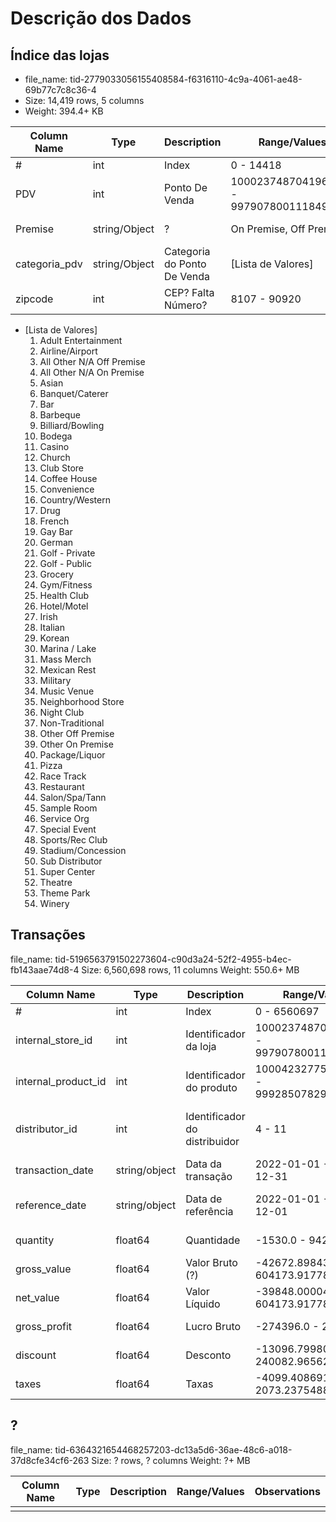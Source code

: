 # Descrição dos Dados

## Índice das lojas

- file_name: tid-2779033056155408584-f6316110-4c9a-4061-ae48-69b77c7c8c36-4
- Size: 14,419 rows, 5 columns
- Weight: 394.4+ KB

| Column Name   | Type          | Description                 | Range/Values                             | Observations    |
| ------------- | ------------- | --------------------------- | ---------------------------------------- | --------------- |
| #             | int           | Index                       | 0 - 14418                                |                 |
| PDV           | int           | Ponto De Venda              | 1000237487041964405 - 997907800111849739 | 100% distintos  |
| Premise       | string/Object | ?                           | On Premise, Off Premise                  | 57% on, 43% off |
| categoria_pdv | string/Object | Categoria do Ponto De Venda | [Lista de Valores]                       | 54 distintos    |
| zipcode       | int           | CEP? Falta Número?          | 8107 - 90920                             | 788 distintos   |

- [Lista de Valores]
  1. Adult Entertainment
  2. Airline/Airport
  3. All Other N/A Off Premise
  4. All Other N/A On Premise
  5. Asian
  6. Banquet/Caterer
  7. Bar
  8. Barbeque
  9. Billiard/Bowling
  10. Bodega
  11. Casino
  12. Church
  13. Club Store
  14. Coffee House
  15. Convenience
  16. Country/Western
  17. Drug
  18. French
  19. Gay Bar
  20. German
  21. Golf - Private
  22. Golf - Public
  23. Grocery
  24. Gym/Fitness
  25. Health Club
  26. Hotel/Motel
  27. Irish
  28. Italian
  29. Korean
  30. Marina / Lake
  31. Mass Merch
  32. Mexican Rest
  33. Military
  34. Music Venue
  35. Neighborhood Store
  36. Night Club
  37. Non-Traditional
  38. Other Off Premise
  39. Other On Premise
  40. Package/Liquor
  41. Pizza
  42. Race Track
  43. Restaurant
  44. Salon/Spa/Tann
  45. Sample Room
  46. Service Org
  47. Special Event
  48. Sports/Rec Club
  49. Stadium/Concession
  50. Sub Distributor
  51. Super Center
  52. Theatre
  53. Theme Park
  54. Winery

## Transações

file_name: tid-5196563791502273604-c90d3a24-52f2-4955-b4ec-fb143aae74d8-4
Size: 6,560,698 rows, 11 columns
Weight: 550.6+ MB

| Column Name         | Type          | Description                   | Range/Values                             | Observations                           |
| ------------------- | ------------- | ----------------------------- | ---------------------------------------- | -------------------------------------- |
| #                   | int           | Index                         | 0 - 6560697                              |                                        |
| internal_store_id   | int           | Identificador da loja         | 1000237487041964405 - 997907800111849739 | 15086 distintos (<1%)                  |
| internal_product_id | int           | Identificador do produto      | 1000423277513436210 - 999285078291803499 | 7092 distintos (<1%)                   |
| distributor_id      | int           | Identificador do distribuidor | 4 - 11                                   | 8 distintos; (4, 5, 6) = (43, 21, 12)% |
| transaction_date    | string/object | Data da transação             | 2022-01-01 - 2022-12-31                  | 365 distintos                          |
| reference_date      | string/object | Data de referência            | 2022-01-01 - 2022-12-01                  | 12 distintos (9, 8, 6) = (13, 9, 9)%   |
| quantity            | float64       | Quantidade                    | -1530.0 - 94230.0                        | 16449 distintos                        |
| gross_value         | float64       | Valor Bruto (?)               | -42672.8984375 - 604173.9177856445       | 173883 distintos                       |
| net_value           | float64       | Valor Líquido                 | -39848.00004577637 - 604173.9177856445   | 216337 distintos                       |
| gross_profit        | float64       | Lucro Bruto                   | -274396.0 - 274416.0                     | 363451 distintos                       |
| discount            | float64       | Desconto                      | -13096.7998046875 - 240082.96562814713   | 121528 distintos                       |
| taxes               | float64       | Taxas                         | -4099.40869140625 - 2073.237548828125    | 12531 distintos                        |

## ?

file_name: tid-6364321654468257203-dc13a5d6-36ae-48c6-a018-37d8cfe34cf6-263
Size: ? rows, ? columns
Weight: ?+ MB

| Column Name | Type | Description | Range/Values | Observations |
| ----------- | ---- | ----------- | ------------ | ------------ |
|             |      |             |              |              |
